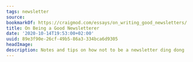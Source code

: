 ```yaml
---
tags: newsletter
source:
bookmarkOf: https://craigmod.com/essays/on_writing_good_newsletters/
title: On Being a Good Newsletterer
date: '2020-10-14T19:53:00+02:00'
uuid: 89e3f90e-26cf-49b5-86a3-334bca6d9305
headImage: 
description: Notes and tips on how not to be a newsletter ding dong
---
```


